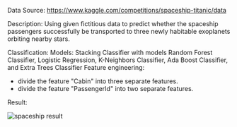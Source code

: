 Data Source: https://www.kaggle.com/competitions/spaceship-titanic/data

Description: Using given fictitious data to predict whether the spaceship passengers successfully be transported to three newly habitable exoplanets orbiting nearby stars.

Classification:
Models: Stacking Classifier with models Random Forest Classifier, Logistic Regression, K-Neighbors Classifier, Ada Boost Classifier, and Extra Trees Classifier
Feature engineering: 
- divide the feature "Cabin" into three separate features. 
- divide the feature "PassengerId" into two separate features.

Result:

![spaceship result](https://user-images.githubusercontent.com/98621364/207490678-962f14af-1c0b-49f1-bc81-eeac44b6285c.png)
